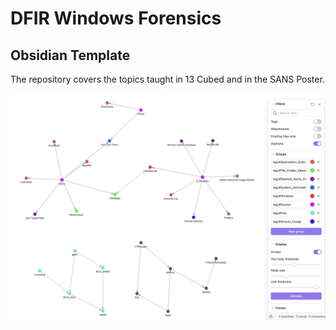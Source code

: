 # DFIR Windows Forensics

## Obsidian Template
The repository covers the topics taught in 13 Cubed and in the SANS Poster.

![](readme.png)
